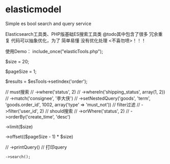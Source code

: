 # elasticmodel
Simple es bool search and query service

Elasticsearch工具类、PHP版基础ES搜索工具类
@todo其中包含了很多 冗余重复 代码可以抽象优化，为了 简单易懂 没有优化处理 <不喜勿喷>！！！

使用Demo：
include_once("elasticTools.php");

$size = 20;

$pageSize = 1;

$results = $esTools->setIndex('order');

  // must搜索
    // ->where('status', 2)
    // ->whereIn('shipping_status', array(1, 2))
    // ->match('consignee', '李大侠')
    // ->setNestedQuery('goods', 'term', 'goods.order_id', 1002, array('type' => 'must_not'))
  // filter过滤
    // ->filter('user_id', 2)
  // should搜索
    // ->orWhere('status', 2)
    // ->orderBy('create_time', 'desc')
    
  ->limit($size)
  
  ->offset(($pageSize - 1) * $size)
  
//    ->printQuery() // 打印query

    ->search();
